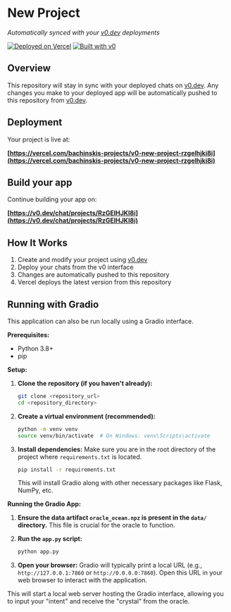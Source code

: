 # New Project

*Automatically synced with your [v0.dev](https://v0.dev) deployments*

[![Deployed on Vercel](https://img.shields.io/badge/Deployed%20on-Vercel-black?style=for-the-badge&logo=vercel)](https://vercel.com/bachinskis-projects/v0-new-project-rzgelhjki8i)
[![Built with v0](https://img.shields.io/badge/Built%20with-v0.dev-black?style=for-the-badge)](https://v0.dev/chat/projects/RzGElHJKI8i)

## Overview

This repository will stay in sync with your deployed chats on [v0.dev](https://v0.dev).
Any changes you make to your deployed app will be automatically pushed to this repository from [v0.dev](https://v0.dev).

## Deployment

Your project is live at:

**[https://vercel.com/bachinskis-projects/v0-new-project-rzgelhjki8i](https://vercel.com/bachinskis-projects/v0-new-project-rzgelhjki8i)**

## Build your app

Continue building your app on:

**[https://v0.dev/chat/projects/RzGElHJKI8i](https://v0.dev/chat/projects/RzGElHJKI8i)**

## How It Works

1. Create and modify your project using [v0.dev](https://v0.dev)
2. Deploy your chats from the v0 interface
3. Changes are automatically pushed to this repository
4. Vercel deploys the latest version from this repository

## Running with Gradio

This application can also be run locally using a Gradio interface.

**Prerequisites:**
- Python 3.8+
- pip

**Setup:**

1.  **Clone the repository (if you haven't already):**
    ```bash
    git clone <repository_url>
    cd <repository_directory>
    ```

2.  **Create a virtual environment (recommended):**
    ```bash
    python -m venv venv
    source venv/bin/activate  # On Windows: venv\Scripts\activate
    ```

3.  **Install dependencies:**
    Make sure you are in the root directory of the project where `requirements.txt` is located.
    ```bash
    pip install -r requirements.txt
    ```
    This will install Gradio along with other necessary packages like Flask, NumPy, etc.

**Running the Gradio App:**

1.  **Ensure the data artifact `oracle_ocean.npz` is present in the `data/` directory.**
    This file is crucial for the oracle to function.

2.  **Run the `app.py` script:**
    ```bash
    python app.py
    ```

3.  **Open your browser:**
    Gradio will typically print a local URL (e.g., `http://127.0.0.1:7860` or `http://0.0.0.0:7860`). Open this URL in your web browser to interact with the application.

This will start a local web server hosting the Gradio interface, allowing you to input your "intent" and receive the "crystal" from the oracle.